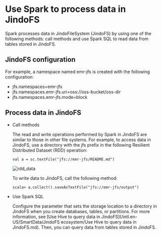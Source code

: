 # Use Spark to process data in JindoFS

Spark processes data in JindoFileSystem \(JindoFS\) by using one of the following methods: call methods and use Spark SQL to read data from tables stored in JindoFS.

## JindoFS configuration

For example, a namespace named emr-jfs is created with the following configuration:

-   jfs.namespaces=emr-jfs
-   jfs.namespaces.emr-jfs.uri=oss://oss-bucket/oss-dir
-   jfs.namespaces.emr-jfs.mode=block

## Process data in JindoFS

-   Call methods

    The read and write operations performed by Spark in JindoFS are similar to those in other file systems. For example, to access data in JindoFS, use a directory with the jfs prefix in the following Resilient Distributed Dataset \(RDD\) operation:

    ```
    val a = sc.textFile("jfs://emr-jfs/README.md")
    ```

    ![rdd_data](https://static-aliyun-doc.oss-accelerate.aliyuncs.com/assets/img/en-US/6907409951/p63481.png)

    To write data to JindoFS, call the following method:

    ```
    scala> a.collect().saveAsTextFile("jfs://emr-jfs/output")
    ```

-   Use Spark SQL

    Configure the parameter that sets the storage location to a directory in JindoFS when you create databases, tables, or partitions. For more information, see [Use Hive to query data in JindoFS](/intl.en-US/SmartData/JindoFS ecosystem/Use Hive to query data in JindoFS.md). Then, you can query data from tables stored in JindoFS.


